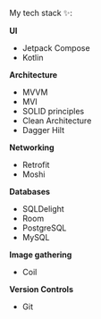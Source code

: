 My tech stack ✨:

**UI**
- Jetpack Compose
- Kotlin

**Architecture**
- MVVM 
- MVI
- SOLID principles
- Clean Architecture
- Dagger Hilt

**Networking**
- Retrofit
- Moshi

**Databases**
- SQLDelight
- Room
- PostgreSQL
- MySQL

**Image gathering**
- Coil

**Version Controls**
- Git

<!---
daniatitienei/daniatitienei is a ✨ special ✨ repository because its `README.md` (this file) appears on your GitHub profile.
You can click the Preview link to take a look at your changes.
--->
